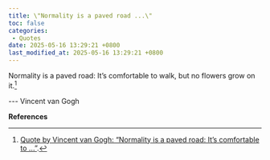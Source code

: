 ```yaml
---
title: \"Normality is a paved road ...\"
toc: false
categories:
 - Quotes
date: 2025-05-16 13:29:21 +0800
last_modified_at: 2025-05-16 13:29:21 +0800
---
```


<div class="quote--left" markdown="1">

Normality is a paved road: It’s comfortable to walk,﻿ but no flowers grow on it.[^1]

--- Vincent van Gogh

</div>

**References**

[^1]: [Quote by Vincent van Gogh: “Normality is a paved road: It’s comfortable to ...”](https://www.goodreads.com/quotes/642358-normality-is-a-paved-road-it-s-comfortable-to-walk-but).

